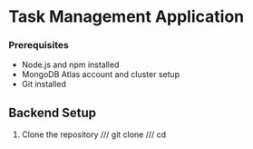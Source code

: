 # Task Management Application

### Prerequisites
- Node.js and npm installed
- MongoDB Atlas account and cluster setup
- Git installed

## Backend Setup
1. Clone the repository
/// git clone <repository-url>
/// cd <repository-name>
